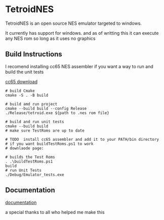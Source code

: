 # TetroidNES

[][build]  [][repo-size]

TetroidNES is an open source NES emulator targeted to windows.

It currently has support for windows. and as of writting this it can execute any NES rom so long as it uses no graphics

## Build Instructions

I recomend installing cc65 NES assembler if you want a way to run and build the unit tests

[cc65 download]

```SH
# build Cmake
cmake -S . -B build 

# build amd run project
cmake --build build --config Release
./Release/tetroid.exe ${path to .nes rom file} 

# build and run unit tests
cmake --build build
# make sure TestRoms are up to date

# TODO  install cc65 assembler and add it to your PATH/bin directory 
# if you want buildTestRoms.ps1 to work
# downlaode page: 

# builds the Test Roms 
. .\buildTestRoms.ps1 
build 
# run Unit Tests
./Debug/Emulator_tests.exe
```

## Documentation

[documentation]

a special thanks to all who helped me make this

[cc65 download]: https://cc65.github.io/
[documentation]: <https://github.com/TheoW03/6502Emulator/tree/master/Docs>
[build]: <https://github.com/TheoW03/TetroidNES/actions/workflows/ci.yml/badge.svg>
[repo-size]: <https://img.shields.io/github/repo-size/TheoW03/TetroidNES>